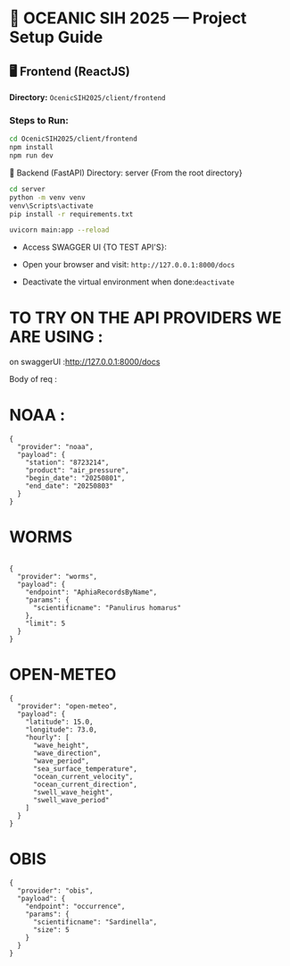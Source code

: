 # 🌊 OCEANIC SIH 2025 — Project Setup Guide

## 🖥️ Frontend (ReactJS)
**Directory:** `OcenicSIH2025/client/frontend`

### Steps to Run:
```bash
cd OcenicSIH2025/client/frontend
npm install
npm run dev
```

🧠 Backend (FastAPI) 
Directory: server
{From the root directory}
```bash
cd server
python -m venv venv
venv\Scripts\activate
pip install -r requirements.txt

uvicorn main:app --reload

```

- Access SWAGGER UI {TO TEST API'S}:
- Open your browser and visit: `http://127.0.0.1:8000/docs`

- Deactivate the virtual environment when done:`deactivate`


# TO TRY ON THE API PROVIDERS WE ARE USING :
on swaggerUI :http://127.0.0.1:8000/docs 

Body of req :

# NOAA :
```
{
  "provider": "noaa",
  "payload": {
    "station": "8723214",
    "product": "air_pressure",
    "begin_date": "20250801",
    "end_date": "20250803"
  }
}

```
# WORMS
```

{
  "provider": "worms",
  "payload": {
    "endpoint": "AphiaRecordsByName",
    "params": {
      "scientificname": "Panulirus homarus"
    },
    "limit": 5
  }
}
```

# OPEN-METEO
```
{
  "provider": "open-meteo",
  "payload": {
    "latitude": 15.0,
    "longitude": 73.0,
    "hourly": [
      "wave_height",
      "wave_direction",
      "wave_period",
      "sea_surface_temperature",
      "ocean_current_velocity",
      "ocean_current_direction",
      "swell_wave_height",
      "swell_wave_period"
    ]
  }
}
```
# OBIS 
```
{
  "provider": "obis",
  "payload": {
    "endpoint": "occurrence",
    "params": {
      "scientificname": "Sardinella",
      "size": 5
    }
  }
}

```

